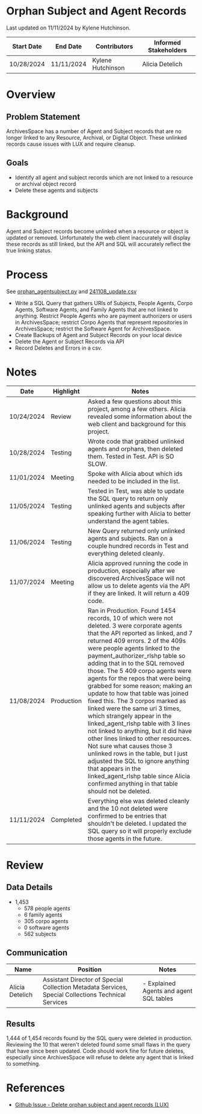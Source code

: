 # Orphan Subject and Agent Records
Last updated on 11/11/2024 by Kylene Hutchinson.

| Start Date | End Date   | Contributors      | Informed Stakeholders |
| ---------- | ---------- | ----------------- | --------------------- |
| 10/28/2024 | 11/11/2024 | Kylene Hutchinson | Alicia Detelich       |
# Overview
## Problem Statement
ArchivesSpace has a number of Agent and Subject records that are no longer linked to any Resource, Archival, or Digital Object. These unlinked records cause issues with LUX and require cleanup.
## Goals
- Identify all agent and subject records which are not linked to a resource or archival object record
-  Delete these agents and subjects
# Background
Agent and Subject records become unlinked when a resource or object is updated or removed. Unfortunately the web client inaccurately will display these records as still linked, but the API and SQL will accurately reflect the true linking status.

# Process
See [orphan_agentsubject.py](orphan_agentsubject.py) and [241108_update.csv](241108_update.csv)
- Write a SQL Query that gathers URIs of Subjects, People Agents, Corpo Agents, Software Agents, and Family Agents that are not linked to anything. Restrict People Agents who are payment authorizers or users in ArchivesSpace; restrict Corpo Agents that represent repositories in ArchivesSpace; restrict the Software Agent for ArchivesSpace.
- Create Backups of Agent and Subject Records on your local device
- Delete the Agent or Subject Records via API
- Record Deletes and Errors in a csv.
# Notes

| Date       | Highlight  | Notes                                                                                                                                                                                                                                                                                                                                                                                                                                                                                                                                                                                                                                                                                                                                                                                                                                                                        |
| ---------- | ---------- | ---------------------------------------------------------------------------------------------------------------------------------------------------------------------------------------------------------------------------------------------------------------------------------------------------------------------------------------------------------------------------------------------------------------------------------------------------------------------------------------------------------------------------------------------------------------------------------------------------------------------------------------------------------------------------------------------------------------------------------------------------------------------------------------------------------------------------------------------------------------------------- |
| 10/24/2024 | Review     | Asked a few questions about this project, among a few others. Alicia revealed some information about the web client and background for this project.                                                                                                                                                                                                                                                                                                                                                                                                                                                                                                                                                                                                                                                                                                                         |
| 10/28/2024 | Testing    | Wrote code that grabbed unlinked agents and orphans, then deleted them. Tested in Test. API is SO SLOW.                                                                                                                                                                                                                                                                                                                                                                                                                                                                                                                                                                                                                                                                                                                                                                      |
| 11/01/2024 | Meeting    | Spoke with Alicia about which ids needed to be included in the list.                                                                                                                                                                                                                                                                                                                                                                                                                                                                                                                                                                                                                                                                                                                                                                                                         |
| 11/05/2024 | Testing    | Tested in Test, was able to update the SQL query to return only unlinked agents and subjects after speaking further with Alicia to better understand the agent tables.                                                                                                                                                                                                                                                                                                                                                                                                                                                                                                                                                                                                                                                                                                       |
| 11/06/2024 | Testing    | New Query returned only unlinked agents and subjects. Ran on a couple hundred records in Test and everything deleted cleanly.                                                                                                                                                                                                                                                                                                                                                                                                                                                                                                                                                                                                                                                                                                                                                |
| 11/07/2024 | Meeting    | Alicia approved running the code in production, especially after we discovered ArchivesSpace will not allow us to delete agents via the API if they are linked. It will return a 409 code.                                                                                                                                                                                                                                                                                                                                                                                                                                                                                                                                                                                                                                                                                   |
| 11/08/2024 | Production | Ran in Production. Found 1454 records, 10 of which were not deleted. 3 were corporate agents that the API reported as linked, and 7 returned 409 errors. 2 of the 409s were people agents linked to the payment_authorizer_rlshp table so adding that in to the SQL removed those. The 5 409 corpo agents were agents for the repos that were being grabbed for some reason; making an update to how that table was joined fixed this. The 3 corpos marked as linked were the same uri 3 times, which strangely appear in the linked_agent_rlshp table with 3 lines not linked to anything, but it did have other lines linked to other resources. Not sure what causes those 3 unlinked rows in the table, but I just adjusted the SQL to ignore anything that appears in the linked_agent_rlshp table since Alicia confirmed anything in that table should not be deleted. |
| 11/11/2024 | Completed  | Everything else was deleted cleanly and the 10 not deleted were confirmed to be entries that shouldn't be deleted. I updated the SQL query so it will properly exclude those agents in the future.                                                                                                                                                                                                                                                                                                                                                                                                                                                                                                                                                                                                                                                                           |

# Review

## Data Details
- 1,453
	- 578 people agents
	- 6 family agents
	- 305 corpo agents
	- 0 software agents
	- 562 subjects
## Communication
| Name            | Position                                                                                           | Notes                                   |
| --------------- | -------------------------------------------------------------------------------------------------- | --------------------------------------- |
| Alicia Detelich | Assistant Director of Special Collection Metadata Services, Special Collections Technical Services | - Explained Agents and agent SQL tables |
## Results
1,444 of 1,454 records found by the SQL query were deleted in production. Reviewing the 10 that weren't deleted found some small flaws in the query that have since been updated. Code should work fine for future deletes, especially since ArchivesSpace will refuse to delete any agent that is linked to something.

# References

- [Github Issue - Delete orphan subject and agent records (LUX)](https://github.com/orgs/Yale-DMAC/projects/1/views/1?pane=issue&itemId=25333681)
